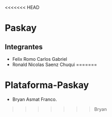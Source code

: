 <<<<<<< HEAD
# Paskay
 
## Integrantes
* Felix Romo Carlos Gabriel 
* Ronald Nicolas Saenz Chuqui
=======
# Plataforma-Paskay

- Bryan Asmat Franco.
>>>>>>> Bryan
